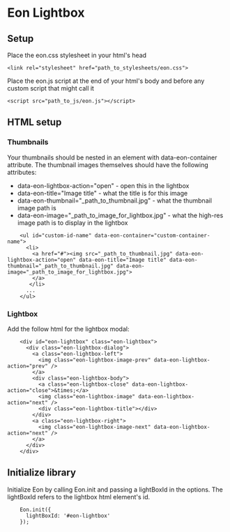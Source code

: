 # Eon Lightbox

## Setup
Place the eon.css stylesheet in your html's head
```
<link rel="stylesheet" href="path_to_stylesheets/eon.css">
```

Place the eon.js script at the end of your html's body and before any custom script that might call it
```
<script src="path_to_js/eon.js"></script>
```


## HTML setup

### Thumbnails
Your thumbnails should be nested in an element with data-eon-container attribute. 
The thumbnail images themselves should have the following attributes: 
- data-eon-lightbox-action="open" - open this in the lightbox
- data-eon-title="Image title" - what the title is for this image
- data-eon-thumbnail="_path_to_thumbnail.jpg" - what the thumbnail image path is
- data-eon-image="_path_to_image_for_lightbox.jpg" - what the high-res image path is to display in the lightbox
```
    <ul id="custom-id-name" data-eon-container="custom-container-name">
      <li>
        <a href="#"><img src="_path_to_thumbnail.jpg" data-eon-lightbox-action="open" data-eon-title="Image title" data-eon-thumbnail="_path_to_thumbnail.jpg" data-eon-image="_path_to_image_for_lightbox.jpg">
        </a>
       </li>
      ...
    </ul>
```

### Lightbox
Add the follow html for the lightbox modal:
```
    <div id="eon-lightbox" class="eon-lightbox">
      <div class="eon-lightbox-dialog">
        <a class="eon-lightbox-left">
          <img class="eon-lightbox-image-prev" data-eon-lightbox-action="prev" />
        </a>
        <div class="eon-lightbox-body">
          <a class="eon-lightbox-close" data-eon-lightbox-action="close">&times;</a>
          <img class="eon-lightbox-image" data-eon-lightbox-action="next" />
          <div class="eon-lightbox-title"></div>
        </div>
        <a class="eon-lightbox-right">
          <img class="eon-lightbox-image-next" data-eon-lightbox-action="next" />
        </a>
      </div>
    </div>
```

## Initialize library
Initialize Eon by calling Eon.init and passing a lightBoxId in the options. The lightBoxId refers to the lightbox html element's id.

```
    Eon.init({
      lightBoxId: '#eon-lightbox'
    });
```
